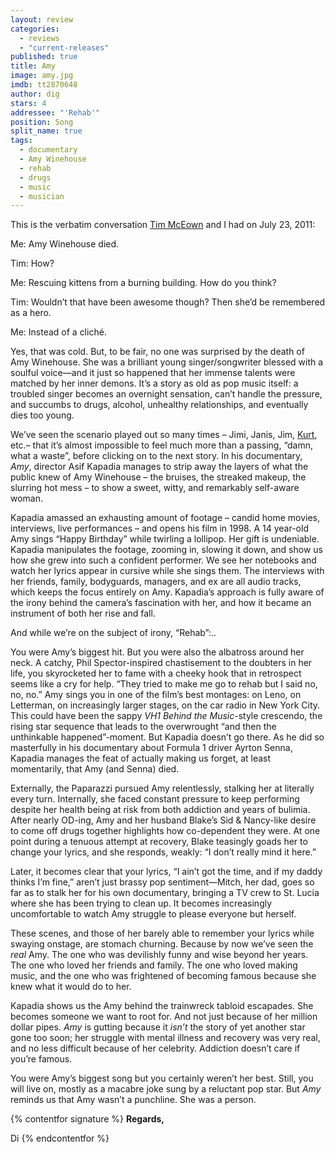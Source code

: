 ```yaml
---
layout: review
categories: 
  - reviews
  - "current-releases"
published: true
title: Amy
image: amy.jpg
imdb: tt2870648
author: dig
stars: 4
addressee: "'Rehab'"
position: Song
split_name: true
tags: 
  - documentary
  - Amy Winehouse
  - rehab
  - drugs
  - music
  - musician
---
```


This is the verbatim conversation [Tim McEown](http://www.dearcastandcrew.com/writers/timm/) and I had on July 23, 2011:

Me: Amy Winehouse died.

Tim: How?

Me: Rescuing kittens from a burning building. How do you think?

Tim: Wouldn’t that have been awesome though? Then she’d be remembered as a hero.

Me: Instead of a cliché.

Yes, that was cold. But, to be fair, no one was surprised by the death of Amy Winehouse. She was a brilliant young singer/songwriter blessed with a soulful voice—and it just so happened that her immense talents were matched by her inner demons. It’s a story as old as pop music itself: a troubled singer becomes an overnight sensation, can’t handle the pressure, and succumbs to drugs, alcohol, unhealthy relationships, and eventually dies too young. 

We’ve seen the scenario played out so many times –  Jimi, Janis, Jim, [Kurt](http://www.dearcastandcrew.com/content/2015/5/13/kurt-cobain-montage-of-heck.html), etc.– that it’s almost impossible to feel much more than a passing, “damn, what a waste”, before clicking on to the next story. In his documentary, _Amy_, director Asif Kapadia manages to strip away the layers of what the public knew of Amy Winehouse – the bruises, the streaked makeup, the slurring hot mess – to show a sweet, witty, and remarkably self-aware woman. 

Kapadia amassed an exhausting amount of footage – candid home movies, interviews, live performances – and opens his film in 1998. A 14 year-old Amy sings “Happy Birthday” while twirling a lollipop. Her gift is undeniable. Kapadia manipulates the footage, zooming in, slowing it down, and show us how she grew into such a confident performer. We see her notebooks and watch her lyrics appear in cursive while she sings them. The interviews with her friends, family, bodyguards, managers, and ex are all audio tracks, which keeps the focus entirely on Amy. Kapadia’s approach is fully aware of the irony behind the camera’s fascination with her, and how it became an instrument of both her rise and fall.

And while we’re on the subject of irony, “Rehab”:..

You were Amy’s biggest hit. But you were also the albatross around her neck. A catchy, Phil Spector-inspired chastisement to the doubters in her life, you skyrocketed her to fame with a cheeky hook that in retrospect seems like a cry for help. “They tried to make me go to rehab but I said no, no, no.” Amy sings you in one of the film’s best montages: on Leno, on Letterman, on increasingly larger stages, on the car radio in New York City. This could have been the sappy _VH1 Behind the_ _Music_-style crescendo, the rising star sequence that leads to the overwrought “and then the unthinkable happened”-moment. But Kapadia doesn’t go there. As he did so masterfully in his documentary about Formula 1 driver Ayrton Senna, Kapadia manages the feat of actually making us forget, at least momentarily, that Amy (and Senna) died. 

Externally, the Paparazzi pursued Amy relentlessly, stalking her at literally every turn. Internally, she faced constant pressure to keep performing despite her health being at risk from both addiction and years of bulimia. After nearly OD-ing, Amy and her husband Blake’s Sid & Nancy-like desire to come off drugs together highlights how co-dependent they were. At one point during a tenuous attempt at recovery, Blake teasingly goads her to change your lyrics, and she responds, weakly: “I don’t really mind it here.” 

Later, it becomes clear that your lyrics, “I ain’t got the time, and if my daddy thinks I’m fine,” aren’t just brassy pop sentiment—Mitch, her dad, goes so far as to stalk her for his own documentary, bringing a TV crew to St. Lucia where she has been trying to clean up. It becomes increasingly uncomfortable to watch Amy struggle to please everyone but herself.

These scenes, and those of her barely able to remember your lyrics while swaying onstage, are stomach churning. Because by now we’ve seen the _real_ Amy. The one who was devilishly funny and wise beyond her years. The one who loved her friends and family. The one who loved making music, and the one who was frightened of becoming famous because she knew what it would do to her. 

Kapadia shows us the Amy behind the trainwreck tabloid escapades. She becomes someone we want to root for. And not just because of her million dollar pipes. _Amy_ is gutting because it _isn’t_ the story of yet another star gone too soon; her struggle with mental illness and recovery was very real, and no less difficult because of her celebrity. Addiction doesn’t care if you’re famous.  

You were Amy’s biggest song but you certainly weren’t her best. Still, you will live on, mostly as a macabre joke sung by a reluctant pop star. But _Amy_ reminds us that Amy wasn’t a punchline. She was a person.

{% contentfor signature %}
**Regards,**

Di
{% endcontentfor %}
